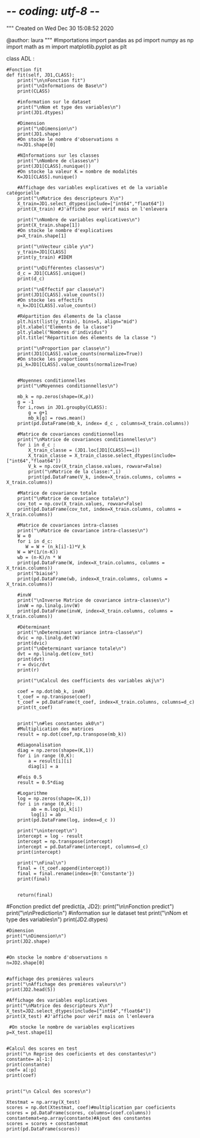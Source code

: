 # -*- coding: utf-8 -*-
"""
Created on Wed Dec 30 15:08:52 2020

@author: laura
"""
#Importations
import pandas as pd
import numpy as np
import math as m
import matplotlib.pyplot as plt


class ADL :
    
    
    #Fonction fit
    def fit(self, JD1,CLASS):
        print("\n\nFonction fit")
        print("\nInformations de Base\n")
        print(CLASS)
        
        #information sur le dataset
        print("\nNom et type des variables\n")
        print(JD1.dtypes)
        
        #Dimension
        print("\nDimension\n")
        print(JD1.shape)
        #On stocke le nombre d'observations n
        n=JD1.shape[0]
        
        #NInformations sur les classes
        print("\nNombre de classes\n")
        print(JD1[CLASS].nunique())
        #On stocke la valeur K = nombre de modalités
        K=JD1[CLASS].nunique()
        
        #Affichage des variables explicatives et de la variable catégorielle
        print("\nMatrice des descripteurs X\n")
        X_train=JD1.select_dtypes(include=["int64","float64"])
        print(X_train) #J'affiche pour vérif mais on l'enlevera
        
        print("\nNombre de variables explicatives\n")
        print(X_train.shape[1])
        #On stocke le nombre d'explicatives
        p=X_train.shape[1]
    
        print("\nVecteur cible y\n")
        y_train=JD1[CLASS]
        print(y_train) #IDEM
        
        print("\nDifférentes classes\n")
        d_c = JD1[CLASS].unique()
        print(d_c)
        
        print("\nEffectif par classe\n")
        print(JD1[CLASS].value_counts())
        #On stocke les effectifs
        n_k=JD1[CLASS].value_counts()
        
        #Répartition des élements de la classe
        plt.hist(list(y_train), bins=5, align="mid")
        plt.xlabel("Elements de la classe")
        plt.ylabel("Nombres d'individus")
        plt.title("Répartition des élements de la classe ")
    
        print("\nProportion par classe\n")
        print(JD1[CLASS].value_counts(normalize=True))
        #On stocke les proportions
        pi_k=JD1[CLASS].value_counts(normalize=True)
        
            
        #Moyennes conditionnelles
        print("\nMoyennes conditionnelles\n")
            
        mb_k = np.zeros(shape=(K,p))
        g = -1
        for i,rows in JD1.groupby(CLASS):
            g = g+1
            mb_k[g] = rows.mean()
        print(pd.DataFrame(mb_k, index= d_c , columns=X_train.columns))
    
        #Matrice de covariances conditionnelles
        print("\nMatrice de covariances conditionnelles\n")
        for i in d_c :
            X_train_classe = (JD1.loc[JD1[CLASS]==i])
            X_train_classe = X_train_classe.select_dtypes(include=["int64","float64"])
            V_k = np.cov(X_train_classe.values, rowvar=False)
            print("\nMatrice de la classe:",i)
            print(pd.DataFrame(V_k, index=X_train.columns, columns = X_train.columns))
        
        #Matrice de covariance totale
        print("\nMatrice de covariance totale\n")
        cov_tot = np.cov(X_train.values, rowvar=False)
        print(pd.DataFrame(cov_tot, index=X_train.columns, columns = X_train.columns))
    
        #Matrice de covariances intra-classes
        print("\nMatrice de covariance intra-classes\n")
        W = 0
        for i in d_c:
           W = W + (n_k[i]-1)*V_k
        W = W*(1/(n-K))
        wb = (n-K)/n * W
        print(pd.DataFrame(W, index=X_train.columns, columns = X_train.columns))
        print("biaisé")
        print(pd.DataFrame(wb, index=X_train.columns, columns = X_train.columns))
        
        #invW
        print("\nInverse Matrice de covariance intra-classes\n")
        invW = np.linalg.inv(W)
        print(pd.DataFrame(invW, index=X_train.columns, columns = X_train.columns))
        
        #Déterminant    
        print("\nDeterminant variance intra-classe\n")
        dvic = np.linalg.det(W)
        print(dvic)
        print("\nDeterminant variance totale\n")
        dvt = np.linalg.det(cov_tot)
        print(dvt)
        r = dvic/dvt
        print(r)
        
        print("\nCalcul des coefficients des variables akj\n")
        
        coef = np.dot(mb_k, invW)
        t_coef = np.transpose(coef)
        t_coef = pd.DataFrame(t_coef, index=X_train.columns, columns=d_c)
        print(t_coef)
        
    
        print("\n#les constantes ak0\n")
        #Multiplication des matrices
        result = np.dot(coef,np.transpose(mb_k))
        
        #diagonalisation
        diag = np.zeros(shape=(K,1))
        for i in range (0,K):
            a = result[i][i]
            diag[i] = a
    
        #Fois 0.5
        result = 0.5*diag
    
        #Logarithme
        log = np.zeros(shape=(K,1))
        for i in range (0,K):
             ab = m.log(pi_k[i])
             log[i] = ab
        print(pd.DataFrame(log, index=d_c ))
        
        print("\nintercept\n")
        intercept = log - result
        intercept = np.transpose(intercept)
        intercept = pd.DataFrame(intercept, columns=d_c)
        print(intercept)
        
        print("\nFinal\n")
        final = (t_coef.append(intercept))
        final = final.rename(index={0:'Constante'})
        print(final)
    
    
        return(final)
           
#Fonction predict
def predict(a, JD2):
    print("\n\nFonction predict")
    print("\n\nPrediction\n")
     #information sur le dataset test
    print("\nNom et type des variables\n")
    print(JD2.dtypes)
    
    #Dimension
    print("\nDimension\n")
    print(JD2.shape)
    
    
    #On stocke le nombre d'observations n
    n=JD2.shape[0]
    
    
    #affichage des premières valeurs
    print("\nAffichage des premières valeurs\n")
    print(JD2.head(5))
    
    #Affichage des variables explicatives
    print("\nMatrice des descripteurs X\n")
    X_test=JD2.select_dtypes(include=["int64","float64"])
    print(X_test) #J'affiche pour vérif mais on l'enlevera
    
     #On stocke le nombre de variables explicatives 
    p=X_test.shape[1]
    
    
    #Calcul des scores en test
    print("\n Reprise des coeficients et des constantes\n")
    constante= a[-1:]
    print(constante)
    coef= a[:p]
    print(coef)
    
    
    print("\n Calcul des scores\n")
    
    Xtestmat = np.array(X_test)
    scores = np.dot(Xtestmat, coef)#multiplication par coeficients
    scores = pd.DataFrame(scores, columns=(coef.columns))
    constantemat=np.array(constante)#Ajout des constantes
    scores = scores + constantemat
    print(pd.DataFrame(scores))
    
    
